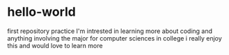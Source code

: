 # hello-world
first repository practice
I'm intrested in learning more about coding and anything involving the major for computer sciences in college i really enjoy this and would love to learn more
